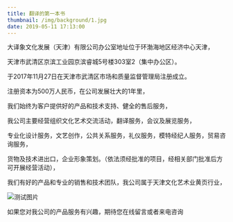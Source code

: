 ```yaml
---
title: 翻译的第一本书
thumbnail: /img/background/1.jpg
date: 2019-05-11 17:13:00
---
```


大译象文化发展（天津）有限公司办公室地址位于环渤海地区经济中心天津，

天津市武清区京滨工业园京滨睿城5号楼303室2（集中办公区）。

于2017年11月27日在天津市武清区市场和质量监督管理局注册成立。

注册资本为500万人民币，在公司发展壮大的1年里，

我们始终为客户提供好的产品和技术支持、健全的售后服务，

我公司主要经营组织文化艺术交流活动，翻译服务，会议及展览服务，

专业化设计服务，文艺创作，公共关系服务，礼仪服务，模特经纪人服务，贸易咨询服务，

货物及技术进出口，企业形象策划。（依法须经批准的项目，经相关部门批准后方可开展经营活动），

我们有好的产品和专业的销售和技术团队，我公司属于天津文化艺术业黄页行业，

![测试图片](/img/1.jpg)

如果您对我公司的产品服务有兴趣，期待您在线留言或者来电咨询
